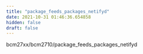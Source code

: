 ```yaml
---
title: "package_feeds_packages_netifyd"
date: 2021-10-31 01:46:36.654858
hidden: false
draft: false
---
```


bcm27xx/bcm2710/package_feeds_packages_netifyd

